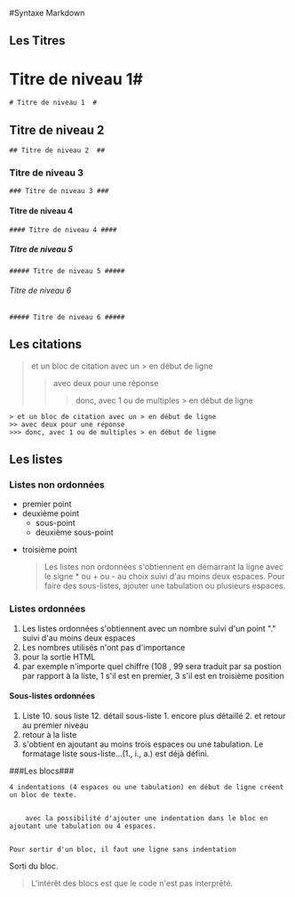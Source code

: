 #Syntaxe Markdown 

## Les Titres  ##

# Titre de niveau 1#
    # Titre de niveau 1  #

## Titre de niveau 2  ##
    ## Titre de niveau 2  ##

### Titre de niveau 3 ###
    ### Titre de niveau 3 ###

#### Titre de niveau 4 ####
    #### Titre de niveau 4 ####

##### Titre de niveau 5 #####
    ##### Titre de niveau 5 #####

###### Titre de niveau 6 ######
    ##### Titre de niveau 6 #####


## Les citations ##


> et un bloc de citation avec un > en début de ligne
>> avec deux pour une réponse
>>> donc, avec 1 ou de multiples > en début de ligne

    > et un bloc de citation avec un > en début de ligne
    >> avec deux pour une réponse
    >>> donc, avec 1 ou de multiples > en début de ligne

## Les listes ##

### Listes non ordonnées ###

*  premier point
*  deuxième point
	* sous-point
	* deuxième sous-point
+  troisième point



    >Les listes non ordonnées s'obtiennent en démarrant la ligne avec le signe * ou + ou - au choix suivi d'au moins deux espaces.
    >Pour faire des sous-listes, ajouter une tabulation ou plusieurs espaces.



### Listes ordonnées ###

1.  Les listes ordonnées s'obtiennent avec un nombre suivi d'un point "." suivi d'au moins deux espaces
2.  Les nombres utilisés n'ont pas d'importance
3.  pour la sortie HTML
4.  par exemple n'importe quel chiffre (108 , 99 sera traduit par sa postion par rapport à la liste, 1 s'il est en premier, 3 s'il est en troisième position

#### Sous-listes ordonnées ####

1.  Liste
	10.  sous liste
	12.  détail sous-liste
		1. encore plus détaillé
		2. et retour au premier niveau
2. retour à la liste 
3. s'obtient en ajoutant au moins trois espaces ou une tabulation. Le formatage liste sous-liste...(1., i., a.) est déjà défini.

###Les blocs###

    4 indentations (4 espaces ou une tabulation) en début de ligne créent un bloc de texte.
	

		avec la possibilité d'ajouter une indentation dans le bloc en ajoutant une tabulation ou 4 espaces.
    

    Pour sortir d'un bloc, il faut une ligne sans indentation

Sorti du bloc. 

>L'intérêt des blocs est que le code n'est pas interprêté. 
